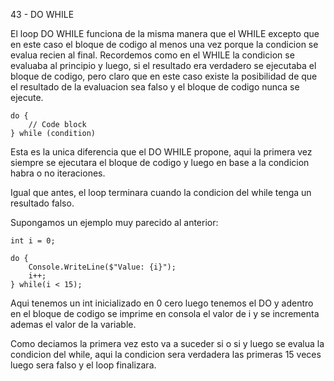 43 - DO WHILE

El loop DO WHILE funciona de la misma manera que el WHILE excepto que en este caso el bloque de codigo al menos una vez porque la condicion se evalua recien al final. Recordemos como en el WHILE la condicion se evaluaba al principio y luego, si el resultado era verdadero se ejecutaba el bloque de codigo, pero claro que en este caso existe la posibilidad de que el resultado de la evaluacion sea falso y el bloque de codigo nunca se ejecute.

    do {
        // Code block
    } while (condition)

Esta es la unica diferencia que el DO WHILE propone, aqui la primera vez siempre se ejecutara el bloque de codigo y luego en base a la condicion habra o no iteraciones.

Igual que antes, el loop terminara cuando la condicion del while tenga un resultado falso.

Supongamos un ejemplo muy parecido al anterior:

    int i = 0;

    do {
        Console.WriteLine($"Value: {i}");
        i++;
    } while(i < 15);

Aqui tenemos un int inicializado en 0 cero luego tenemos el DO y adentro en el bloque de codigo se imprime en consola el valor de i y se incrementa ademas el valor de la variable. 

Como deciamos la primera vez esto va a suceder si o si y luego se evalua la condicion del while, aqui la condicion sera verdadera las primeras 15 veces luego sera falso y el loop finalizara.


